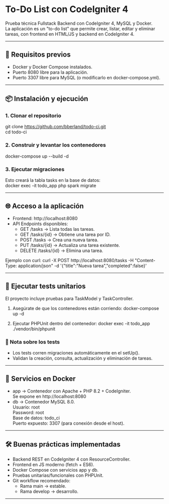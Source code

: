# To-Do List con CodeIgniter 4

Prueba técnica Fullstack Backend con CodeIgniter 4, MySQL y Docker.  
La aplicación es un "to-do list" que permite crear, listar, editar y eliminar tareas, con frontend en HTML/JS y backend en CodeIgniter 4.

---

## 🚀 Requisitos previos
- Docker y Docker Compose instalados.
- Puerto 8080 libre para la aplicación.
- Puerto 3307 libre para MySQL (o modificarlo en docker-compose.yml).

---

## 📦 Instalación y ejecución

### 1. Clonar el repositorio
git clone https://github.com/bberland/todo-ci.git  
cd todo-ci

### 2. Construir y levantar los contenedores
docker-compose up --build -d

### 3. Ejecutar migraciones
Esto creará la tabla tasks en la base de datos:  
docker exec -it todo_app php spark migrate

---

## 🌐 Acceso a la aplicación

- Frontend: http://localhost:8080  
- API Endpoints disponibles:
  - GET /tasks → Lista todas las tareas.
  - GET /tasks/{id} → Obtiene una tarea por ID.
  - POST /tasks → Crea una nueva tarea.
  - PUT /tasks/{id} → Actualiza una tarea existente.
  - DELETE /tasks/{id} → Elimina una tarea.

Ejemplo con curl:
curl -X POST http://localhost:8080/tasks -H "Content-Type: application/json" -d '{"title":"Nueva tarea","completed":false}'

---

## 🧪 Ejecutar tests unitarios

El proyecto incluye pruebas para TaskModel y TaskController.

1. Asegúrate de que los contenedores están corriendo:
docker-compose up -d

2. Ejecutar PHPUnit dentro del contenedor:
docker exec -it todo_app ./vendor/bin/phpunit

### 📝 Nota sobre los tests
- Los tests corren migraciones automáticamente en el setUp().
- Validan la creación, consulta, actualización y eliminación de tareas.

---

## 🐳 Servicios en Docker

- app → Contenedor con Apache + PHP 8.2 + CodeIgniter.  
  Se expone en http://localhost:8080
- db → Contenedor MySQL 8.0.  
  Usuario: root  
  Password: root  
  Base de datos: todo_ci  
  Puerto expuesto: 3307 (para conexión desde el host).

---

## 🛠️ Buenas prácticas implementadas

- Backend REST en CodeIgniter 4 con ResourceController.
- Frontend en JS moderno (fetch + ES6).
- Docker Compose con servicios app y db.
- Pruebas unitarias/funcionales con PHPUnit.
- Git workflow recomendado:
  - Rama main → estable.
  - Rama develop → desarrollo.

---